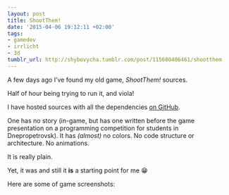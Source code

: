 ```yaml
---
layout: post
title: ShootThem!
date: '2015-04-06 19:12:11 +02:00'
tags:
- gamedev
- irrlicht
- 3d
tumblr_url: http://shybovycha.tumblr.com/post/115680406461/shootthem
---
```


A few days ago I’ve found my old game, _ShootThem!_ sources.

Half of hour being trying to run it, and viola!

I have hosted sources with all the dependencies [on GitHub](https://github.com/shybovycha/shoot-them).

One has no story (in-game, but has one written before the game presentation on a programming competition for students in Dnepropetrovsk). It has _(almost)_ no colors. No code structure or architecture. No animations. 

It is really plain.

Yet, it was and still it **is** a starting point for me 😁

Here are some of game screenshots:

<img data-src="/images/tumblr/shootthem/tumblr_inline_nmea8sxPPW1qh5oee_640.png" />
<img data-src="/images/tumblr/shootthem/tumblr_inline_nmea966kmi1qh5oee_640.png" />
<img data-src="/images/tumblr/shootthem/tumblr_inline_nmea9pD5Nj1qh5oee_640.png" />
<img data-src="/images/tumblr/shootthem/tumblr_inline_nmeaa4oVAD1qh5oee_640.png" />
<img data-src="/images/tumblr/shootthem/tumblr_inline_nmeaaiOKq51qh5oee_640.png" />
